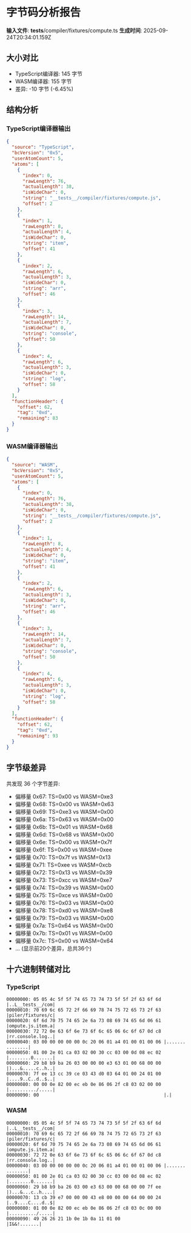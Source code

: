 # 字节码分析报告

**输入文件**: __tests__/compiler/fixtures/compute.ts
**生成时间**: 2025-09-24T20:34:01.159Z

## 大小对比

- TypeScript编译器: 145 字节
- WASM编译器: 155 字节
- 差异: -10 字节 (-6.45%)

## 结构分析

### TypeScript编译器输出
```json
{
  "source": "TypeScript",
  "bcVersion": "0x5",
  "userAtomCount": 5,
  "atoms": [
    {
      "index": 0,
      "rawLength": 76,
      "actualLength": 38,
      "isWideChar": 0,
      "string": "__tests__/compiler/fixtures/compute.js",
      "offset": 2
    },
    {
      "index": 1,
      "rawLength": 8,
      "actualLength": 4,
      "isWideChar": 0,
      "string": "item",
      "offset": 41
    },
    {
      "index": 2,
      "rawLength": 6,
      "actualLength": 3,
      "isWideChar": 0,
      "string": "arr",
      "offset": 46
    },
    {
      "index": 3,
      "rawLength": 14,
      "actualLength": 7,
      "isWideChar": 0,
      "string": "console",
      "offset": 50
    },
    {
      "index": 4,
      "rawLength": 6,
      "actualLength": 3,
      "isWideChar": 0,
      "string": "log",
      "offset": 58
    }
  ],
  "functionHeader": {
    "offset": 62,
    "tag": "0xd",
    "remaining": 83
  }
}
```

### WASM编译器输出
```json
{
  "source": "WASM",
  "bcVersion": "0x5",
  "userAtomCount": 5,
  "atoms": [
    {
      "index": 0,
      "rawLength": 76,
      "actualLength": 38,
      "isWideChar": 0,
      "string": "__tests__/compiler/fixtures/compute.js",
      "offset": 2
    },
    {
      "index": 1,
      "rawLength": 8,
      "actualLength": 4,
      "isWideChar": 0,
      "string": "item",
      "offset": 41
    },
    {
      "index": 2,
      "rawLength": 6,
      "actualLength": 3,
      "isWideChar": 0,
      "string": "arr",
      "offset": 46
    },
    {
      "index": 3,
      "rawLength": 14,
      "actualLength": 7,
      "isWideChar": 0,
      "string": "console",
      "offset": 50
    },
    {
      "index": 4,
      "rawLength": 6,
      "actualLength": 3,
      "isWideChar": 0,
      "string": "log",
      "offset": 58
    }
  ],
  "functionHeader": {
    "offset": 62,
    "tag": "0xd",
    "remaining": 93
  }
}
```

## 字节级差异

共发现 36 个字节差异:

- 偏移量 0x67: TS=0x00 vs WASM=0xe3
- 偏移量 0x68: TS=0x00 vs WASM=0x63
- 偏移量 0x69: TS=0xe3 vs WASM=0x00
- 偏移量 0x6a: TS=0x63 vs WASM=0x00
- 偏移量 0x6b: TS=0x01 vs WASM=0x68
- 偏移量 0x6d: TS=0x68 vs WASM=0x00
- 偏移量 0x6e: TS=0x00 vs WASM=0x7f
- 偏移量 0x6f: TS=0x00 vs WASM=0xee
- 偏移量 0x70: TS=0x7f vs WASM=0x13
- 偏移量 0x71: TS=0xee vs WASM=0xcb
- 偏移量 0x72: TS=0x13 vs WASM=0x39
- 偏移量 0x73: TS=0xcc vs WASM=0xe7
- 偏移量 0x74: TS=0x39 vs WASM=0x00
- 偏移量 0x75: TS=0xce vs WASM=0x00
- 偏移量 0x76: TS=0x03 vs WASM=0x00
- 偏移量 0x78: TS=0xd0 vs WASM=0xe8
- 偏移量 0x79: TS=0x03 vs WASM=0x00
- 偏移量 0x7a: TS=0x64 vs WASM=0x00
- 偏移量 0x7b: TS=0x01 vs WASM=0x00
- 偏移量 0x7c: TS=0x00 vs WASM=0x64
- ... (显示前20个差异，总共36个)

## 十六进制转储对比

### TypeScript
```
00000000: 05 05 4c 5f 5f 74 65 73 74 73 5f 5f 2f 63 6f 6d |..L__tests__/com|
00000010: 70 69 6c 65 72 2f 66 69 78 74 75 72 65 73 2f 63 |piler/fixtures/c|
00000020: 6f 6d 70 75 74 65 2e 6a 73 08 69 74 65 6d 06 61 |ompute.js.item.a|
00000030: 72 72 0e 63 6f 6e 73 6f 6c 65 06 6c 6f 67 0d c8 |rr.console.log..|
00000040: 03 00 00 00 00 00 0c 20 06 01 a4 01 00 01 00 06 |....... ........|
00000050: 01 00 2e 01 ca 03 02 00 30 cc 03 00 0d 08 ec 02 |........0.......|
00000060: 29 b8 b9 ba 26 03 00 00 00 e3 63 01 00 68 00 00 |)...&.....c..h..|
00000070: 7f ee 13 cc 39 ce 03 43 d0 03 64 01 00 24 01 00 |....9..C..d..$..|
00000080: 00 00 0e 82 00 ec eb 0e 86 06 2f c8 03 02 00 00 |........../.....|
00000090: 00                                              |.|
```

### WASM
```
00000000: 05 05 4c 5f 5f 74 65 73 74 73 5f 5f 2f 63 6f 6d |..L__tests__/com|
00000010: 70 69 6c 65 72 2f 66 69 78 74 75 72 65 73 2f 63 |piler/fixtures/c|
00000020: 6f 6d 70 75 74 65 2e 6a 73 08 69 74 65 6d 06 61 |ompute.js.item.a|
00000030: 72 72 0e 63 6f 6e 73 6f 6c 65 06 6c 6f 67 0d c8 |rr.console.log..|
00000040: 03 00 00 00 00 00 0c 20 06 01 a4 01 00 01 00 06 |....... ........|
00000050: 01 00 2e 01 ca 03 02 00 30 cc 03 00 0d 08 ec 02 |........0.......|
00000060: 29 b8 b9 ba 26 03 00 e3 63 00 00 68 00 00 7f ee |)...&...c..h....|
00000070: 13 cb 39 e7 00 00 00 43 e8 00 00 00 64 00 00 24 |..9....C....d..$|
00000080: 01 00 0e 82 00 ec eb 0e 86 06 2f c8 03 0c 00 00 |........../.....|
00000090: 49 26 26 21 1b 0e 1b 0a 11 01 00                |I&&!.......|
```